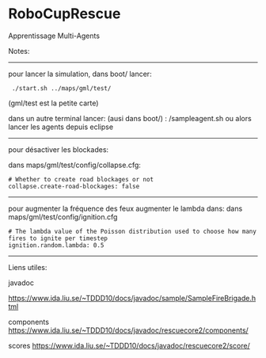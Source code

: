# RoboCupRescue
Apprentissage Multi-Agents



Notes:
__________________
pour lancer la simulation, dans boot/ lancer:
```
 ./start.sh ../maps/gml/test/
```
(gml/test est la petite carte)

dans un autre terminal lancer: (ausi dans boot/) : /sampleagent.sh 
ou alors lancer les agents depuis eclipse

__________________

pour désactiver les blockades:

dans maps/gml/test/config/collapse.cfg:

```
# Whether to create road blockages or not
collapse.create-road-blockages: false
```
__________________

pour augmenter la fréquence des feux augmenter le lambda dans:
dans maps/gml/test/config/ignition.cfg
```
# The lambda value of the Poisson distribution used to choose how many fires to ignite per timestep
ignition.random.lambda: 0.5
```

__________________

Liens utiles:

javadoc

https://www.ida.liu.se/~TDDD10/docs/javadoc/sample/SampleFireBrigade.html

components https://www.ida.liu.se/~TDDD10/docs/javadoc/rescuecore2/components/

scores https://www.ida.liu.se/~TDDD10/docs/javadoc/rescuecore2/score/
